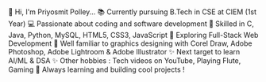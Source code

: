 👋 Hi, I'm Priyosmit Polley... 
📚 Currently pursuing B.Tech in CSE at CIEM (1st Year) 
💻 Passionate about coding and software development 
🚀 Skilled in C, Java, Python, MySQL, HTML5, CSS3, JavaScript 
🎯 Exploring Full-Stack Web Development 
🚀 Well familiar to graphics designing with Corel Draw, Adobe Photoshop, Adobe Lightroom & Adobe Illustrator 
✨ Next target to learn AI/ML & DSA 
✨ Other hobbies : Tech videos on YouTube, Playing Flute, Gaming 
🌱 Always learning and building cool projects !
<!---
Priyosmit-REPO-2025/Priyosmit-REPO-2025 is a ✨ special ✨ repository because its `README.md` (this file) appears on your GitHub profile.
You can click the Preview link to take a look at your changes.
--->
